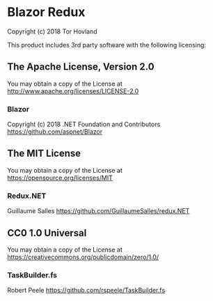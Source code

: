 # Blazor Redux
Copyright (c) 2018 Tor Hovland

This product includes 3rd party software with the following licensing:

## The Apache License, Version 2.0

You may obtain a copy of the License at
http://www.apache.org/licenses/LICENSE-2.0

### Blazor

Copyright (c) 2018 .NET Foundation and Contributors
https://github.com/aspnet/Blazor

## The MIT License

You may obtain a copy of the License at
https://opensource.org/licenses/MIT

### Redux.NET

Guillaume Salles
https://github.com/GuillaumeSalles/redux.NET

## CC0 1.0 Universal

You may obtain a copy of the License at
https://creativecommons.org/publicdomain/zero/1.0/

### TaskBuilder.fs

Robert Peele
https://github.com/rspeele/TaskBuilder.fs